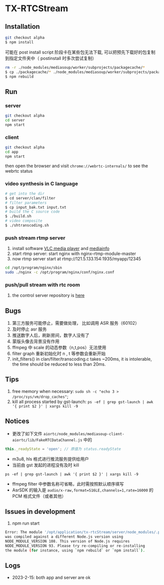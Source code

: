 # TX-RTCStream

## Installation

```bash
git checkout alpha
$ npm install
```

可能在 post install script 阶段卡在某些包无法下载, 可以把预先下载好的包复制到指定文件夹中（ postinstall 时多次尝试复制）

```bash
rm -r ./node_modules/mediasoup/worker/subprojects/packagecache/*
$ cp ./packagecache/* ./node_modules/mediasoup/worker/subprojects/packagecache
$ npm rebuild
```

## Run

### server

```bash
git checkout alpha
cd server
npm start
```

### client

```bash
git checkout alpha
cd app
npm start
```

then open the browser and visit `chrome://webrtc-internals/` to see the webrtc status

### video synthesis in C language

```bash
# get into the dir
$ cd server/clan/filter
# filter parameters
$ cp input_bak.txt input.txt
# build the C source code
$ ./build.sh
# video composite
$ ./shtranscoding.sh 
```

### push stream rtmp server

1. install software  [VLC media player](https://www.videolan.org/vlc/)  and [mediainfo](https://mediaarea.net/en/MediaInfo)
2. start rtmp server: start nginx with nginx-rtmp-module-master
3. now rtmp server start at  rtmp://121.5.133.154:1935/myapp/12345

```bash
cd /opt/program/nginx/sbin
sudo ./nginx -c /opt/program/nginx/conf/nginx.conf
```

### push/pull stream with rtc room

1. the control server repository is [here](https://github.com/mucosmo/tx-rtcStream)

## Bugs

1. 第三方服务可能停止，需要做处理， 比如调用 ASR 服务（60102）
2. 及时停止 asr 服务
3. 推送数字人后，刷新房间，数字人没有了
4. 蒙版头像去背景没有作用
5. ffmpeg 中 scale 的动态参数（n,t,pos）无法使用
6. filter graph 重新初始化时 n , t 等参数会重新开始
7. init_filters() in clan/filter/transcoding.c takes ~200ms, it is intolerable, the time should be reduced to less than 20ms.

## Tips

1. free memory when necessary: `sudo sh -c "echo 3 > /proc/sys/vm/drop_caches"`;
2. kill all process started by gst-launch: `ps -ef | grep gst-launch | awk '{ print $2 }' | xargs kill -9`

## Notices

* 更改了如下文件 `aiortc/node_modules/mediasoup-client-aiortc/lib/FakeRTCDataChannel.js` 中的

```js
this._readyState = 'open'; // 原值为 status.readyState
```

* m3u8, hls 格式进行推流服务提供给用户
* 当前由 gst 发起的进程没有及时 kill

```shell
ps -ef | grep gst-launch | awk '{ print $2 }' | xargs kill -9
```

* ffmpeg filter 中参数名称可省略，此时需按照默认顺序填写
* AsrSDK 的输入是 `audio/x-raw,format=S16LE,channels=1,rate=16000` 的 PCM 格式文件（或者其他）

## Issues in development

1. npm run start

```bash
Error: The module '/opt/application/tx-rtcStream/server/node_modules/.pnpm/heapdump@0.3.15/build/Release/addon.node'
was compiled against a different Node.js version using
NODE_MODULE_VERSION 108. This version of Node.js requires
NODE_MODULE_VERSION 93. Please try re-compiling or re-installing
the module (for instance, using `npm rebuild` or `npm install`).
```

## Logs

* 2023-2-15: both app and server are ok
